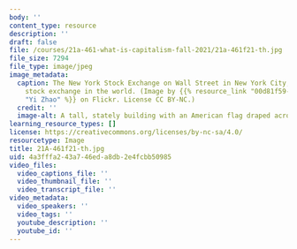```yaml
---
body: ''
content_type: resource
description: ''
draft: false
file: /courses/21a-461-what-is-capitalism-fall-2021/21a-461f21-th.jpg
file_size: 7294
file_type: image/jpeg
image_metadata:
  caption: The New York Stock Exchange on Wall Street in New York City, the largest
    stock exchange in the world. (Image by {{% resource_link "00d81f59-7783-49e0-87bf-30f9f4e57c21"
    "Yi Zhao" %}} on Flickr. License CC BY-NC.)
  credit: ''
  image-alt: A tall, stately building with an American flag draped across six pillars.
learning_resource_types: []
license: https://creativecommons.org/licenses/by-nc-sa/4.0/
resourcetype: Image
title: 21A-461f21-th.jpg
uid: 4a3fffa2-43a7-46ed-a8db-2e4fcbb50985
video_files:
  video_captions_file: ''
  video_thumbnail_file: ''
  video_transcript_file: ''
video_metadata:
  video_speakers: ''
  video_tags: ''
  youtube_description: ''
  youtube_id: ''
---
```

